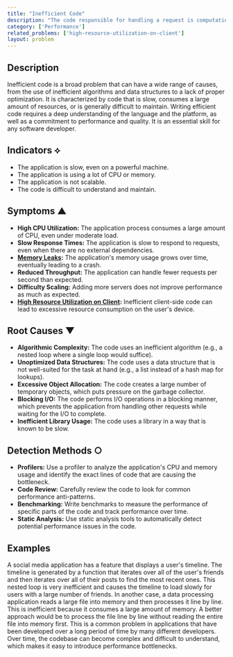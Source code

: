 ```yaml
---
title: "Inefficient Code"
description: "The code responsible for handling a request is computationally expensive or contains performance bottlenecks."
category: ['Performance']
related_problems: ['high-resource-utilization-on-client']
layout: problem
---
```


## Description
Inefficient code is a broad problem that can have a wide range of causes, from the use of inefficient algorithms and data structures to a lack of proper optimization. It is characterized by code that is slow, consumes a large amount of resources, or is generally difficult to maintain. Writing efficient code requires a deep understanding of the language and the platform, as well as a commitment to performance and quality. It is an essential skill for any software developer.

## Indicators ⟡
- The application is slow, even on a powerful machine.
- The application is using a lot of CPU or memory.
- The application is not scalable.
- The code is difficult to understand and maintain.

## Symptoms ▲

- **High CPU Utilization:** The application process consumes a large amount of CPU, even under moderate load.
- **Slow Response Times:** The application is slow to respond to requests, even when there are no external dependencies.
- **[Memory Leaks](memory-leaks.md):** The application's memory usage grows over time, eventually leading to a crash.
- **Reduced Throughput:** The application can handle fewer requests per second than expected.
- **Difficulty Scaling:** Adding more servers does not improve performance as much as expected.
- **[High Resource Utilization on Client](high-resource-utilization-on-client.md):** Inefficient client-side code can lead to excessive resource consumption on the user's device.

## Root Causes ▼

- **Algorithmic Complexity:** The code uses an inefficient algorithm (e.g., a nested loop where a single loop would suffice).
- **Unoptimized Data Structures:** The code uses a data structure that is not well-suited for the task at hand (e.g., a list instead of a hash map for lookups).
- **Excessive Object Allocation:** The code creates a large number of temporary objects, which puts pressure on the garbage collector.
- **Blocking I/O:** The code performs I/O operations in a blocking manner, which prevents the application from handling other requests while waiting for the I/O to complete.
- **Inefficient Library Usage:** The code uses a library in a way that is known to be slow.

## Detection Methods ○

- **Profilers:** Use a profiler to analyze the application's CPU and memory usage and identify the exact lines of code that are causing the bottleneck.
- **Code Review:** Carefully review the code to look for common performance anti-patterns.
- **Benchmarking:** Write benchmarks to measure the performance of specific parts of the code and track performance over time.
- **Static Analysis:** Use static analysis tools to automatically detect potential performance issues in the code.

## Examples
A social media application has a feature that displays a user's timeline. The timeline is generated by a function that iterates over all of the user's friends and then iterates over all of their posts to find the most recent ones. This nested loop is very inefficient and causes the timeline to load slowly for users with a large number of friends. In another case, a data processing application reads a large file into memory and then processes it line by line. This is inefficient because it consumes a large amount of memory. A better approach would be to process the file line by line without reading the entire file into memory first. This is a common problem in applications that have been developed over a long period of time by many different developers. Over time, the codebase can become complex and difficult to understand, which makes it easy to introduce performance bottlenecks.